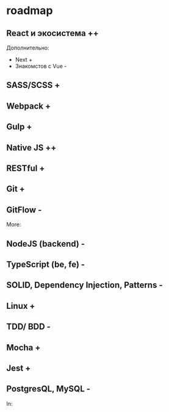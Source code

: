 # roadmap
## React и экосистема ++
Дополнительно:
- Next +
- Знакомстов с  Vue -
## SASS/SCSS +
## Webpack +
## Gulp +
## Native JS ++
## RESTful +
## Git +
## GitFlow -

More:
## NodeJS (backend) -
## TypeScript (be, fe) -
## SOLID, Dependency Injection, Patterns -
## Linux +
## ТDD/ BDD -
## Mocha +
## Jest +
## PostgresQL, MySQL -

In:
